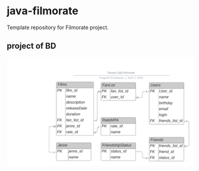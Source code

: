 # java-filmorate
Template repository for Filmorate project.
## project of BD 
![ER-диаграмма](https://raw.githubusercontent.com/Andrey-VU/java-filmorate/bd_project/Проект%20БД%20Filmorate.png)
